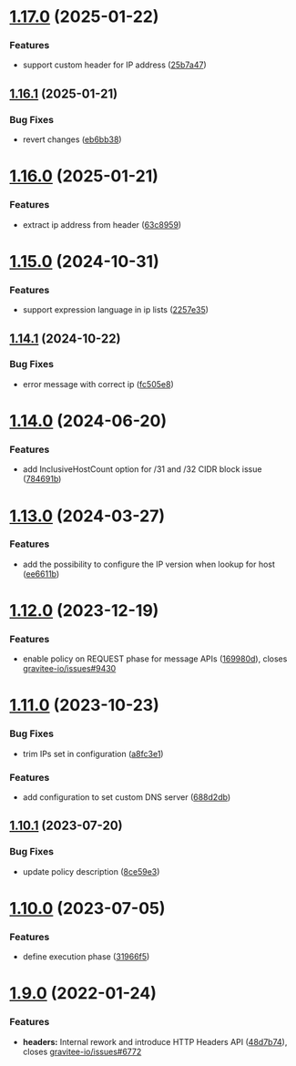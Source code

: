 # [1.17.0](https://github.com/gravitee-io/gravitee-policy-ipfiltering/compare/1.16.1...1.17.0) (2025-01-22)


### Features

* support custom header for IP address ([25b7a47](https://github.com/gravitee-io/gravitee-policy-ipfiltering/commit/25b7a475c6bb61af1dbff5118f1faee0ccfa07a3))

## [1.16.1](https://github.com/gravitee-io/gravitee-policy-ipfiltering/compare/1.16.0...1.16.1) (2025-01-21)


### Bug Fixes

* revert changes ([eb6bb38](https://github.com/gravitee-io/gravitee-policy-ipfiltering/commit/eb6bb38261448f1c0bdedda93d81ffe0b2b7d59e))

# [1.16.0](https://github.com/gravitee-io/gravitee-policy-ipfiltering/compare/1.15.0...1.16.0) (2025-01-21)


### Features

* extract ip address from header ([63c8959](https://github.com/gravitee-io/gravitee-policy-ipfiltering/commit/63c8959ad4088b5dc9a4b5c11dc2db0b0065c4cd))

# [1.15.0](https://github.com/gravitee-io/gravitee-policy-ipfiltering/compare/1.14.1...1.15.0) (2024-10-31)


### Features

* support expression language in ip lists ([2257e35](https://github.com/gravitee-io/gravitee-policy-ipfiltering/commit/2257e3533b1dd7421d2dc6ad17c68e1c16bd14b6))

## [1.14.1](https://github.com/gravitee-io/gravitee-policy-ipfiltering/compare/1.14.0...1.14.1) (2024-10-22)


### Bug Fixes

* error message with correct ip ([fc505e8](https://github.com/gravitee-io/gravitee-policy-ipfiltering/commit/fc505e8c7a3b4c4c0348edfc8bdca0373b72629b))

# [1.14.0](https://github.com/gravitee-io/gravitee-policy-ipfiltering/compare/1.13.0...1.14.0) (2024-06-20)


### Features

* add InclusiveHostCount option for /31 and /32 CIDR block issue ([784691b](https://github.com/gravitee-io/gravitee-policy-ipfiltering/commit/784691bbc396345c1f703ebfdabfed54a3794ba7))

# [1.13.0](https://github.com/gravitee-io/gravitee-policy-ipfiltering/compare/1.12.0...1.13.0) (2024-03-27)


### Features

* add the possibility to configure the IP version when lookup for host ([ee6611b](https://github.com/gravitee-io/gravitee-policy-ipfiltering/commit/ee6611bd800513072e1d29a2ad4e77e866b5c60b))

# [1.12.0](https://github.com/gravitee-io/gravitee-policy-ipfiltering/compare/1.11.0...1.12.0) (2023-12-19)


### Features

* enable policy on REQUEST phase for message APIs ([169980d](https://github.com/gravitee-io/gravitee-policy-ipfiltering/commit/169980d022c1ade4fcdd202d2f335e0be621fc6f)), closes [gravitee-io/issues#9430](https://github.com/gravitee-io/issues/issues/9430)

# [1.11.0](https://github.com/gravitee-io/gravitee-policy-ipfiltering/compare/1.10.1...1.11.0) (2023-10-23)


### Bug Fixes

* trim IPs set in configuration ([a8fc3e1](https://github.com/gravitee-io/gravitee-policy-ipfiltering/commit/a8fc3e189e8d72323fd5374764623a53657468a5))


### Features

* add configuration to set custom DNS server ([688d2db](https://github.com/gravitee-io/gravitee-policy-ipfiltering/commit/688d2db90ea2fca657a29747b61f0f4330e477a7))

## [1.10.1](https://github.com/gravitee-io/gravitee-policy-ipfiltering/compare/1.10.0...1.10.1) (2023-07-20)


### Bug Fixes

* update policy description ([8ce59e3](https://github.com/gravitee-io/gravitee-policy-ipfiltering/commit/8ce59e3b3a50c9bc30d2a80864412232c9cd8183))

# [1.10.0](https://github.com/gravitee-io/gravitee-policy-ipfiltering/compare/1.9.0...1.10.0) (2023-07-05)


### Features

* define execution phase ([31966f5](https://github.com/gravitee-io/gravitee-policy-ipfiltering/commit/31966f54c26a87ce29c58068c06138e65a940917))

# [1.9.0](https://github.com/gravitee-io/gravitee-policy-ipfiltering/compare/1.8.0...1.9.0) (2022-01-24)


### Features

* **headers:** Internal rework and introduce HTTP Headers API ([48d7b74](https://github.com/gravitee-io/gravitee-policy-ipfiltering/commit/48d7b7408f872c3dfa24776aa5c348e5f50315be)), closes [gravitee-io/issues#6772](https://github.com/gravitee-io/issues/issues/6772)
